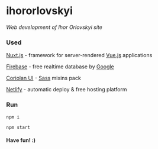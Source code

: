 # ihororlovskyi

_Web development of Ihor Orlovskyi site_

### Used

[Nuxt.js](https://nuxtjs.org) - framework for server-rendered [Vue.js](https://vuejs.org) applications

[Firebase](https://firebase.google.com) - free realtime database by [Google](https://developers.google.com)

[Coriolan UI](https://coriolan-ui.github.io) - [Sass](http://sass-lang.com) mixins pack

[Netlify](https://www.netlify.com) - automatic deploy & free hosting platform

### Run

`npm i`

`npm start`

#### Have fun! :)
